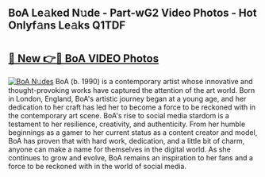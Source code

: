 ## BoA Le𝚊ked N𝚞de - Part-wG2 Video Photos - Hot Onlyf𝚊ns Le𝚊ks Q1TDF

# <h2><a href="http://ab65965.deff.icu/?id=BoA">🔗 New 👉🔴 BoA VIDEO Photos</a></h2>

[![BoA N𝚞des](https://i.imgur.com/rIISA9y.gif)](http://ab65965.deff.icu/?id=BoA)
BoA (b. 1990) is a contemporary artist whose innovative and thought-provoking works have captured the attention of the art world. Born in London, England, BoA's artistic journey began at a young age, and her dedication to her craft has led her to become a force to be reckoned with in the contemporary art scene. BoA's rise to social media stardom is a testament to her resilience, creativity, and authenticity. From her humble beginnings as a gamer to her current status as a content creator and model, BoA has proven that with hard work, dedication, and a little bit of charm, anyone can make a name for themselves in the digital world. As she continues to grow and evolve, BoA remains an inspiration to her fans and a force to be reckoned with in the world of social media.
